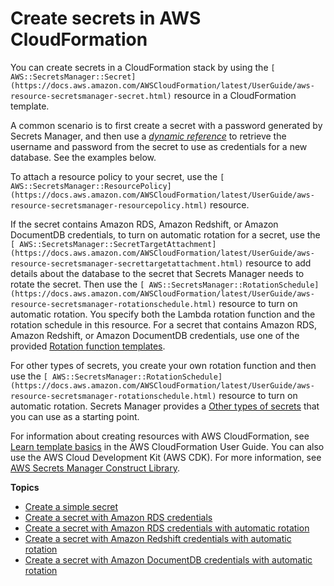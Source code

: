# Create secrets in AWS CloudFormation<a name="integrating_cloudformation"></a>

You can create secrets in a CloudFormation stack by using the `[ AWS::SecretsManager::Secret](https://docs.aws.amazon.com/AWSCloudFormation/latest/UserGuide/aws-resource-secretsmanager-secret.html)` resource in a CloudFormation template\. 

A common scenario is to first create a secret with a password generated by Secrets Manager, and then use a *[dynamic reference](cfn-example_reference-secret.md)* to retrieve the username and password from the secret to use as credentials for a new database\. See the examples below\.

To attach a resource policy to your secret, use the `[ AWS::SecretsManager::ResourcePolicy](https://docs.aws.amazon.com/AWSCloudFormation/latest/UserGuide/aws-resource-secretsmanager-resourcepolicy.html)` resource\.

If the secret contains Amazon RDS, Amazon Redshift, or Amazon DocumentDB credentials, to turn on automatic rotation for a secret, use the `[ AWS::SecretsManager::SecretTargetAttachment](https://docs.aws.amazon.com/AWSCloudFormation/latest/UserGuide/aws-resource-secretsmanager-secrettargetattachment.html)` resource to add details about the database to the secret that Secrets Manager needs to rotate the secret\. Then use the `[ AWS::SecretsManager::RotationSchedule](https://docs.aws.amazon.com/AWSCloudFormation/latest/UserGuide/aws-resource-secretsmanager-rotationschedule.html)` resource to turn on automatic rotation\. You specify both the Lambda rotation function and the rotation schedule in this resource\. For a secret that contains Amazon RDS, Amazon Redshift, or Amazon DocumentDB credentials, use one of the provided [Rotation function templates](reference_available-rotation-templates.md)\. 

For other types of secrets, you create your own rotation function and then use the `[ AWS::SecretsManager::RotationSchedule](https://docs.aws.amazon.com/AWSCloudFormation/latest/UserGuide/aws-resource-secretsmanager-rotationschedule.html)` resource to turn on automatic rotation\. Secrets Manager provides a [Other types of secrets](reference_available-rotation-templates.md#OTHER_rotation_templates) that you can use as a starting point\.

For information about creating resources with AWS CloudFormation, see [Learn template basics](https://docs.aws.amazon.com/AWSCloudFormation/latest/UserGuide/gettingstarted.templatebasics.html) in the AWS CloudFormation User Guide\. You can also use the AWS Cloud Development Kit \(AWS CDK\)\. For more information, see [AWS Secrets Manager Construct Library](https://docs.aws.amazon.com/cdk/api/latest/docs/aws-secretsmanager-readme.html)\.

**Topics**
+ [Create a simple secret](cfn-example_secret.md)
+ [Create a secret with Amazon RDS credentials](cfn-example_RDSsecret_no-rotation.md)
+ [Create a secret with Amazon RDS credentials with automatic rotation](cfn-example_RDSsecret.md)
+ [Create a secret with Amazon Redshift credentials with automatic rotation](cfn-example_Redshift-secret.md)
+ [Create a secret with Amazon DocumentDB credentials with automatic rotation](cfn-example_DocDB-secret.md)